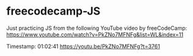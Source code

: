 # freecodecamp-JS

Just practicing JS from the following YouTube video by freeCodeCamp:
https://www.youtube.com/watch?v=PkZNo7MFNFg&list=WL&index=11

Timestamp: 01:02:41
https://youtu.be/PkZNo7MFNFg?t=3761
